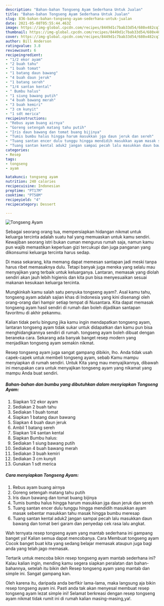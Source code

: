 ```yaml
---
description: "Bahan-bahan Tongseng Ayam Sederhana Untuk Jualan"
title: "Bahan-bahan Tongseng Ayam Sederhana Untuk Jualan"
slug: 836-bahan-bahan-tongseng-ayam-sederhana-untuk-jualan
date: 2021-05-08T05:55:44.463Z
image: https://img-global.cpcdn.com/recipes/8449d1c7bab33d54/680x482cq70/tongseng-ayam-foto-resep-utama.jpg
thumbnail: https://img-global.cpcdn.com/recipes/8449d1c7bab33d54/680x482cq70/tongseng-ayam-foto-resep-utama.jpg
cover: https://img-global.cpcdn.com/recipes/8449d1c7bab33d54/680x482cq70/tongseng-ayam-foto-resep-utama.jpg
author: Bill Anderson
ratingvalue: 3.8
reviewcount: 6
recipeingredient:
- "1/2 ekor ayam"
- "2 buah tahu"
- "1 buah tomat"
- "1 batang daun bawang"
- "4 buah daun jeruk"
- "1 batang sereh"
- "1/4 santan kental"
- " Bumbu halus"
- "1 siung bawang putih"
- "4 buah bawang merah"
- "3 buah kemiri"
- "3 cm kunyit"
- "1 sdt merica"
recipeinstructions:
- "Rebus ayam buang airnya"
- "Goreng setengah matang tahu putih"
- "Iris daun bawang dan tomat buang bijinya"
- "Tumis bumbu halus hingga harum masukkan jga daun jeruk dan sereh"
- "Tuang santan encer dulu tunggu hingga mendidih masukkan ayam masak sebentar masukkan tahu masak hingga bumbu meresap"
- "Tuang santan kental aduk2 jangan sampai pecah lalu masukkan daun bawang dan tomat beri garam dan penyedap cek rasa lalu angkat."
categories:
- Resep
tags:
- tongseng
- ayam

katakunci: tongseng ayam 
nutrition: 240 calories
recipecuisine: Indonesian
preptime: "PT17M"
cooktime: "PT58M"
recipeyield: "4"
recipecategory: Dessert

---
```



![Tongseng Ayam](https://img-global.cpcdn.com/recipes/8449d1c7bab33d54/680x482cq70/tongseng-ayam-foto-resep-utama.jpg)

Sebagai seorang orang tua, mempersiapkan hidangan nikmat untuk keluarga tercinta adalah suatu hal yang memuaskan untuk kamu sendiri. Kewajiban seorang istri bukan cuman mengurus rumah saja, namun kamu pun wajib memastikan keperluan gizi tercukupi dan juga panganan yang dikonsumsi keluarga tercinta harus sedap.

Di masa  sekarang, kita memang dapat memesan santapan jadi meski tanpa harus ribet memasaknya dulu. Tetapi banyak juga mereka yang selalu mau menyajikan yang terbaik untuk keluarganya. Lantaran, memasak yang diolah sendiri akan jauh lebih higienis dan kita pun bisa menyesuaikan sesuai makanan kesukaan keluarga tercinta. 



Mungkinkah kamu salah satu penyuka tongseng ayam?. Asal kamu tahu, tongseng ayam adalah sajian khas di Indonesia yang kini disenangi oleh orang-orang dari hampir setiap tempat di Nusantara. Kita dapat memasak tongseng ayam hasil sendiri di rumah dan boleh dijadikan santapan favoritmu di akhir pekanmu.

Kalian tidak perlu bingung jika kamu ingin mendapatkan tongseng ayam, lantaran tongseng ayam tidak sukar untuk didapatkan dan kamu pun bisa menghidangkannya sendiri di rumah. tongseng ayam boleh dibuat dengan beraneka cara. Sekarang ada banyak banget resep modern yang menjadikan tongseng ayam semakin nikmat.

Resep tongseng ayam juga sangat gampang dibikin, lho. Anda tidak usah capek-capek untuk membeli tongseng ayam, sebab Kamu mampu menyiapkan di rumah sendiri. Untuk Kita yang mau menyajikannya, dibawah ini merupakan cara untuk menyajikan tongseng ayam yang nikamat yang mampu Anda buat sendiri.

<!--inarticleads1-->

##### Bahan-bahan dan bumbu yang dibutuhkan dalam menyiapkan Tongseng Ayam:

1. Siapkan 1/2 ekor ayam
1. Sediakan 2 buah tahu
1. Sediakan 1 buah tomat
1. Siapkan 1 batang daun bawang
1. Siapkan 4 buah daun jeruk
1. Ambil 1 batang sereh
1. Siapkan 1/4 santan kental
1. Siapkan  Bumbu halus:
1. Sediakan 1 siung bawang putih
1. Sediakan 4 buah bawang merah
1. Sediakan 3 buah kemiri
1. Sediakan 3 cm kunyit
1. Gunakan 1 sdt merica




<!--inarticleads2-->

##### Cara menyiapkan Tongseng Ayam:

1. Rebus ayam buang airnya
1. Goreng setengah matang tahu putih
1. Iris daun bawang dan tomat buang bijinya
1. Tumis bumbu halus hingga harum masukkan jga daun jeruk dan sereh
1. Tuang santan encer dulu tunggu hingga mendidih masukkan ayam masak sebentar masukkan tahu masak hingga bumbu meresap
1. Tuang santan kental aduk2 jangan sampai pecah lalu masukkan daun bawang dan tomat beri garam dan penyedap cek rasa lalu angkat.




Wah ternyata resep tongseng ayam yang mantab sederhana ini gampang banget ya! Kalian semua dapat mencobanya. Cara Membuat tongseng ayam Cocok banget buat kita yang sedang belajar memasak ataupun juga bagi anda yang telah jago memasak.

Tertarik untuk mencoba bikin resep tongseng ayam mantab sederhana ini? Kalau kalian ingin, mending kamu segera siapkan peralatan dan bahan-bahannya, setelah itu bikin deh Resep tongseng ayam yang mantab dan simple ini. Sangat gampang kan. 

Oleh karena itu, daripada anda berfikir lama-lama, maka langsung aja bikin resep tongseng ayam ini. Pasti anda tak akan menyesal membuat resep tongseng ayam lezat simple ini! Selamat berkreasi dengan resep tongseng ayam nikmat tidak rumit ini di rumah kalian masing-masing,ya!.

